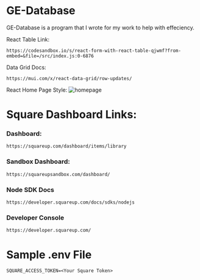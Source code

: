 # GE-Database

GE-Database is a program that I wrote for my work to help with effeciency.

React Table Link:
```
https://codesandbox.io/s/react-form-with-react-table-qjwmf?from-embed=&file=/src/index.js:0-6876
```

Data Grid Docs:
```
https://mui.com/x/react-data-grid/row-updates/
```

React Home Page Style:
![homepage](https://camo.githubusercontent.com/2f4754559eaecf297079ed8b47808f06a0bcc7f616fc7460b43d22dddd9f4278/68747470733a2f2f7265732e636c6f7564696e6172792e636f6d2f616c6d706f2f696d6167652f75706c6f61642f76313633373331343530342f696e766f6963652f64617368626f6172645f63357a3069732e706e67)

# Square Dashboard Links:

### Dashboard:
```
https://squareup.com/dashboard/items/library
```

### Sandbox Dashboard:
```
https://squareupsandbox.com/dashboard/
```

### Node SDK Docs
```
https://developer.squareup.com/docs/sdks/nodejs
```

### Developer Console
```
https://developer.squareup.com/
```

# Sample .env File

```
SQUARE_ACCESS_TOKEN=<Your Square Token>
```
